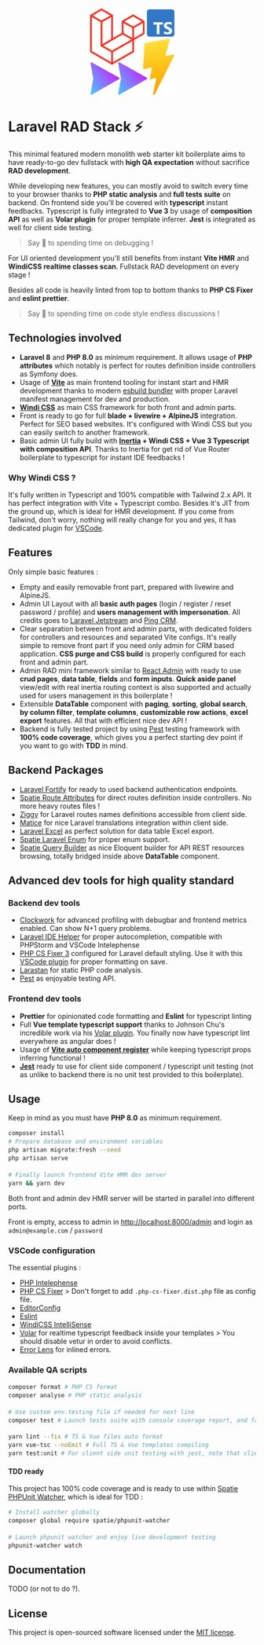 <p align="center">
  <a href="https://vitejs.dev" target="_blank" rel="noopener noreferrer">
    <img width="180" src="public/logo.svg" alt="Vite logo">
  </a>
</p>

# Laravel RAD Stack ⚡

This minimal featured modern monolith web starter kit boilerplate aims to have ready-to-go dev fullstack with **high QA expectation** without sacrifice **RAD development**.

While developing new features, you can mostly avoid to switch every time to your browser thanks to **PHP static analysis** and **full tests suite** on backend. On frontend side you'll be covered with **typescript** instant feedbacks. Typescript is fully integrated to **Vue 3** by usage of **composition API** as well as **Volar plugin** for proper template inferrer. **Jest** is integrated as well for client side testing.

> Say 🛑 to spending time on debugging !

For UI oriented development you'll still benefits from instant **Vite HMR** and **WindiCSS realtime classes scan**. Fullstack RAD development on every stage !

Besides all code is heavily linted from top to bottom thanks to **PHP CS Fixer** and **eslint prettier**.

> Say 🛑 to spending time on code style endless discussions !

## Technologies involved

- **Laravel 8** and **PHP 8.0** as minimum requirement. It allows usage of **PHP attributes** which notably is perfect for routes definition inside controllers as Symfony does.
- Usage of **[Vite](https://vitejs.dev/)** as main frontend tooling for instant start and HMR development thanks to modern [esbuild bundler](https://github.com/evanw/esbuild) with proper Laravel manifest management for dev and production.
- **[Windi CSS](https://windicss.org/)** as main CSS framework for both front and admin parts.
- Front is ready to go for full **blade + livewire + AlpineJS** integration. Perfect for SEO based websites. It's configured with Windi CSS but you can easily switch to another framework.
- Basic admin UI fully build with **[Inertia](https://inertiajs.com/) + Windi CSS + Vue 3 Typescript with composition API**. Thanks to Inertia for get rid of Vue Router boilerplate to typescript for instant IDE feedbacks !

### Why Windi CSS ?

It's fully written in Typescript and 100% compatible with Tailwind 2.x API. It has perfect integration with Vite + Typescript combo. Besides it's JIT from the ground up, which is ideal for HMR development. If you come from Tailwind, don't worry, nothing will really change for you and yes, it has dedicated plugin for [VSCode](https://windicss.org/editors/vscode.html).

## Features

Only simple basic features :

- Empty and easily removable front part, prepared with livewire and AlpineJS.
- Admin UI Layout with all **basic auth pages** (login / register / reset password / profile) and **users management with impersonation**. All credits goes to [Laravel Jetstream](https://jetstream.laravel.com) and [Ping CRM](https://github.com/inertiajs/pingcrm).
- Clear separation between front and admin parts, with dedicated folders for controllers and resources and separated Vite configs. It's really simple to remove front part if you need only admin for CRM based application. **CSS purge and CSS build** is properly configured for each front and admin part.
- Admin RAD mini framework similar to [React Admin](https://marmelab.com/react-admin/) with ready to use **crud pages**, **data table**, **fields** and **form inputs**. **Quick aside panel** view/edit with real inertia routing context is also supported and actually used for users management in this boilerplate !
- Extensible **DataTable** component with **paging**, **sorting**, **global search**, **by column filter**, **template columns**, **customizable row actions**, **excel export** features. All that with efficient nice dev API !
- Backend is fully tested project by using [Pest](https://pestphp.com/) testing framework with **100% code coverage**, which gives you a perfect starting dev point if you want to go with **TDD** in mind.

## Backend Packages

- [Laravel Fortify](https://github.com/laravel/fortify) for ready to used backend authentication endpoints.
- [Spatie Route Attributes](https://github.com/spatie/laravel-route-attributes) for direct routes definition inside controllers. No more heavy routes files !
- [Ziggy](https://github.com/tighten/ziggy) for Laravel routes names definitions accessible from client side.
- [Matice](https://github.com/GENL/matice) for nice Laravel translations integration within client side.
- [Laravel Excel](https://laravel-excel.com/) as perfect solution for data table Excel export.
- [Spatie Laravel Enum](https://github.com/spatie/laravel-enum) for proper enum support.
- [Spatie Query Builder](https://github.com/spatie/laravel-query-builder) as nice Eloquent builder for API REST resources browsing, totally bridged inside above **DataTable** component.

## Advanced dev tools for high quality standard

### Backend dev tools

- [Clockwork](https://github.com/itsgoingd/clockwork) for advanced profiling with debugbar and frontend metrics enabled. Can show N+1 query problems.
- [Laravel IDE Helper](https://github.com/barryvdh/laravel-ide-helper) for proper autocompletion, compatible with PHPStorm and VSCode Intelephense
- [PHP CS Fixer 3](friendsofphp/php-cs-fixer) configured for Laravel default styling. Use it with this [VSCode plugin](https://github.com/junstyle/vscode-php-cs-fixer) for proper formatting on save.
- [Larastan](https://github.com/nunomaduro/larastan) for static PHP code analysis.
- [Pest](https://pestphp.com/) as enjoyable testing API.

### Frontend dev tools

- **Prettier** for opinionated code formatting and **Eslint** for typescript linting
- Full **Vue template typescript support** thanks to Johnson Chu's incredible work via his [Volar plugin](https://github.com/johnsoncodehk/volar). You finally now have typescript lint everywhere as angular does !
- Usage of **[Vite auto component register](https://github.com/antfu/vite-plugin-components)** while keeping typescript props inferring functional !
- **[Jest](https://jestjs.io/)** ready to use for client side component / typescript unit testing (not as unlike to backend there is no unit test provided to this boilerplate).

## Usage

Keep in mind as you must have **PHP 8.0** as minimum requirement.

```sh
composer install
# Prepare database and environment variables
php artisan migrate:fresh --seed
php artisan serve

# Finally launch frontend Vite HMR dev server
yarn && yarn dev
```

Both front and admin dev HMR server will be started in parallel into different ports.

Front is empty, access to admin in <http://localhost:8000/admin> and login as `admin@example.com` / `password`

### VSCode configuration

The essential plugins :

- [PHP Intelephense](https://marketplace.visualstudio.com/items?itemName=bmewburn.vscode-intelephense-client)
- [PHP CS Fixer](https://marketplace.visualstudio.com/items?itemName=junstyle.php-cs-fixer) > Don't forget to add `.php-cs-fixer.dist.php` file as config file.
- [EditorConfig](https://marketplace.visualstudio.com/items?itemName=EditorConfig.EditorConfig)
- [Eslint](https://marketplace.visualstudio.com/items?itemName=dbaeumer.vscode-eslint)
- [WindiCSS IntelliSense](https://marketplace.visualstudio.com/items?itemName=voorjaar.windicss-intellisense)
- [Volar](https://marketplace.visualstudio.com/items?itemName=johnsoncodehk.volar) for realtime typescript feedback inside your templates > You should disable vetur in order to avoid conflicts.
- [Error Lens](https://marketplace.visualstudio.com/items?itemName=usernamehw.errorlens) for inlined errors.

### Available QA scripts

```sh
composer format # PHP CS format
composer analyse # PHP static analysis

# Use custom env.testing file if needed for next line
composer test # Launch tests suite with console coverage report, and fail if less than 90% (adapt for your own needs)

yarn lint --fix # TS & Vue files auto format
yarn vue-tsc --noEmit # Full TS & Vue templates compiling
yarn test:unit # For client side unit testing with jest, note that client side tests are not included for this boilerplate
```

#### TDD ready

This project has 100% code coverage and is ready to use within [Spatie PHPUnit Watcher](https://github.com/spatie/phpunit-watcher), which is ideal for TDD :

```sh
# Install watcher globally 
composer global require spatie/phpunit-watcher

# Launch phpunit watcher and enjoy live development testing
phpunit-watcher watch
```

## Documentation

TODO (or not to do ?).

## License

This project is open-sourced software licensed under the [MIT license](https://adr1enbe4udou1n.mit-license.org).
